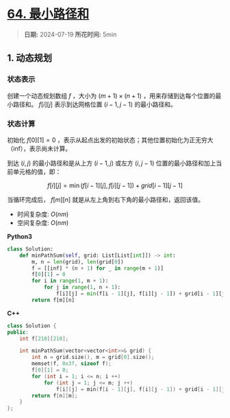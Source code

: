 # [64. 最小路径和](https://leetcode.cn/problems/minimum-path-sum/description/)

> **日期:** 2024-07-19
> **所花时间:** 5min

## 1. 动态规划

### 状态表示

创建一个动态规划数组 $f$ ，大小为 $(m + 1) \times (n + 1)$ ，用来存储到达每个位置的最小路径和。 $f[i][j]$ 表示到达网格位置 $(i-1, j-1)$ 的最小路径和。

### 状态计算

初始化 $f[0][1] = 0$ ，表示从起点出发的初始状态；其他位置初始化为正无穷大（inf），表示尚未计算。

到达 $(i, j)$ 的最小路径和是从上方 $(i - 1, j)$ 或左方 $(i, j - 1)$ 位置的最小路径和加上当前单元格的值，即：

$$
    f[i][j] = \min(f[i - 1][j], f[i][j - 1]) + grid[i - 1][j - 1]
$$


当循环完成后， $f[m][n]$ 就是从左上角到右下角的最小路径和，返回该值。

- 时间复杂度: $O(nm)$
- 空间复杂度: $O(nm)$

**Python3**

```python
class Solution:
    def minPathSum(self, grid: List[List[int]]) -> int:
        m, n = len(grid), len(grid[0])
        f = [[inf] * (n + 1) for _ in range(m + 1)]
        f[0][1] = 0
        for i in range(1, m + 1):
            for j in range(1, n + 1):
                f[i][j] = min(f[i - 1][j], f[i][j - 1]) + grid[i - 1][j - 1]
        return f[m][n]
```

**C++**

```C++
class Solution {
public:
    int f[210][210];

    int minPathSum(vector<vector<int>>& grid) {
        int n = grid.size(), m = grid[0].size();
        memset(f, 0x3f, sizeof f);
        f[0][1] = 0;
        for (int i = 1; i <= n; i ++)
            for (int j = 1; j <= m; j ++)
                f[i][j] = min(f[i - 1][j], f[i][j - 1]) + grid[i - 1][j - 1];
        return f[n][m];
    }
};
```